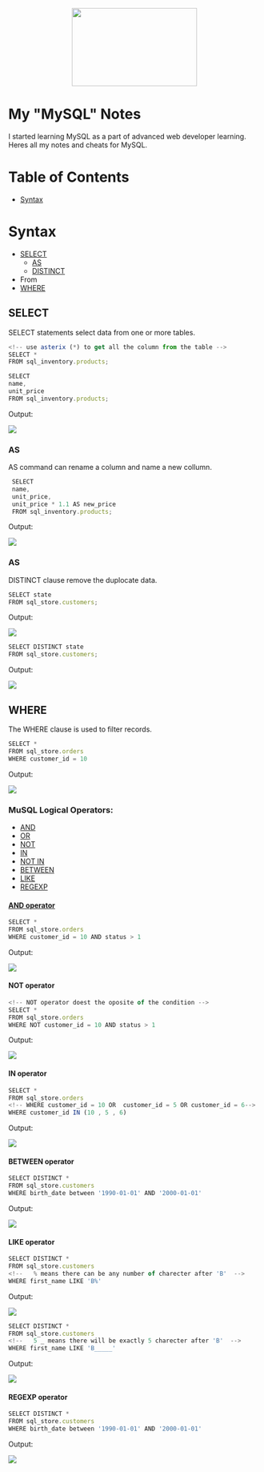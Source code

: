 
<!-- Logo-->
<p align="center">
<img src="https://1000logos.net/wp-content/uploads/2020/08/MySQL-Logo.png" width="250" height="156" align="center" />
</p>

   
# My "MySQL" Notes

I started learning MySQL as a part of advanced web developer learning. Heres all my notes and cheats for MySQL.

# Table of Contents

- <a href='#syntax'>Syntax</a>


<!-- Syntaxes -->

<div id='syntax'>
   
# Syntax

- <a href='#select'>SELECT</a>
   - <a href='#as'>AS</a>
   - <a href='#distinct'>DISTINCT</a>
- From
- <a href='#where'>WHERE</a>

</div>
 
<!-- Select -->
<div id='select'>

## SELECT

SELECT statements select data from one or more tables.

```javascript
<!-- use asterix (*) to get all the column from the table -->
SELECT *
FROM sql_inventory.products;
```

```javascript
SELECT 
name,
unit_price
FROM sql_inventory.products;
```
Output:
   
![](./Assets/01selectexmpl.png)
</div>

   
<!-- AS -->
<div id='as'>
   
### AS
   
AS command can rename a column and name a new collumn.
   
```javascript
 SELECT 
 name,
 unit_price,
 unit_price * 1.1 AS new_price
 FROM sql_inventory.products;
```
Output:
   
![](./Assets/02asexmpl.png) 
   
</div>

<!-- Distinct -->

<div id='distinct'>

### AS

DISTINCT clause remove the duplocate data.

```javascript
SELECT state
FROM sql_store.customers;
```
Output:

![](./Assets/03distinctexmpl.png) 

```javascript
SELECT DISTINCT state
FROM sql_store.customers;
```
Output:

![](./Assets/04distinctexmpl.png) 
   
</div>

<!-- where -->

<div id='where'>

   ## WHERE

The WHERE clause is used to filter records.

```javascript
SELECT *
FROM sql_store.orders
WHERE customer_id = 10
```
Output:

![](./Assets/05whereexmpl.png) 

### MuSQL Logical Operators:
   - <a href='#and'>AND
   - <a href='#and'>OR
   - <a href='#not'>NOT
   - <a href='#in'>IN
   - <a href='#and'>NOT IN
   - <a href='#between'>BETWEEN
   - <a href='#like'>LIKE
   - <a href='#regexp'>REGEXP

<div id='and'>
   
#### AND operator

```javascript
SELECT *
FROM sql_store.orders
WHERE customer_id = 10 AND status > 1
```
Output:

![](./Assets/06whereexmpl.png) 

</div>
   
<div id='not'>
   
#### NOT operator
   
```javascript
<!-- NOT operator doest the oposite of the condition -->
SELECT *
FROM sql_store.orders
WHERE NOT customer_id = 10 AND status > 1
```
Output:

![](./Assets/07whereexmpl.png)
   
</div>
   
<div id='in'>
  
#### IN operator
   
```javascript
SELECT *
FROM sql_store.orders
<!-- WHERE customer_id = 10 OR  customer_id = 5 OR customer_id = 6-->
WHERE customer_id IN (10 , 5 , 6)
```
Output:

![](./Assets/08whereexmpl.png)
   
</div>
   
<div id='between'>
   
#### BETWEEN operator
   
```javascript
SELECT DISTINCT *
FROM sql_store.customers
WHERE birth_date between '1990-01-01' AND '2000-01-01'
```
Output:

![](./Assets/07whereexmpl.png) 
   
</div>
   
<div id='like'>
   
#### LIKE operator
   
```javascript
SELECT DISTINCT *
FROM sql_store.customers
<!--   % means there can be any number of charecter after 'B'  -->
WHERE first_name LIKE 'B%'
```
Output:

![](./Assets/07whereexmpl.png) 
   
```javascript
SELECT DISTINCT *
FROM sql_store.customers
<!--   5 _ means there will be exactly 5 charecter after 'B'  -->
WHERE first_name LIKE 'B_____'
```
Output:

![](./Assets/07whereexmpl.png) 
   
</div>
   
<div id='regexp'>
   
#### REGEXP operator
   
```javascript
SELECT DISTINCT *
FROM sql_store.customers
WHERE birth_date between '1990-01-01' AND '2000-01-01'
```
Output:

![](./Assets/07whereexmpl.png) 
   
</div>
   
</div>
